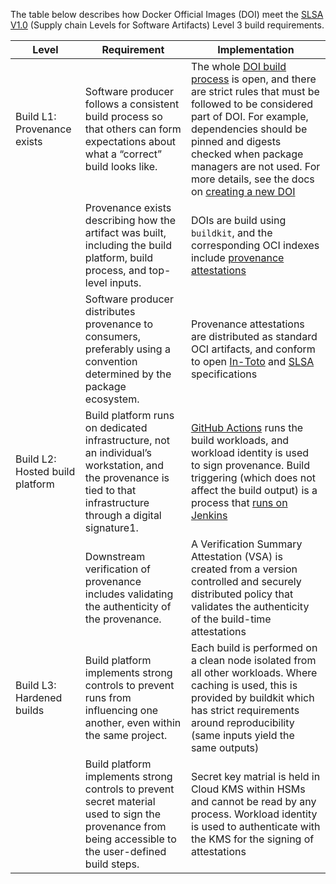 The table below describes how Docker Official Images (DOI) meet the [SLSA V1.0](https://slsa.dev/spec/v1.0/) (Supply chain Levels for Software Artifacts) Level 3 build requirements.



| Level | Requirement | Implementation
|----------------------------------------|----------------------------------------|----------------------------------------------------------------------------------------------|
| Build L1: Provenance exists | Software producer follows a consistent build process so that others can form expectations about what a “correct” build looks like. | The whole [DOI build process](https://github.com/docker-library/official-images) is open, and there are strict rules that must be followed to be considered part of DOI. For example, dependencies should be pinned and digests checked when package managers are not used. For more details, see the docs on [creating a new DOI](https://github.com/docker-library/official-images?tab=readme-ov-file#contributing-to-the-standard-library) |
|  | Provenance exists describing how the artifact was built, including the build platform, build process, and top-level inputs. | DOIs are build using `buildkit`, and the corresponding OCI indexes include [provenance attestations](https://docs.docker.com/build/attestations/) |
|  | Software producer distributes provenance to consumers, preferably using a convention determined by the package ecosystem.| Provenance attestations are distributed as standard OCI artifacts, and conform to open [In-Toto](https://in-toto.io/) and [SLSA](https://slsa.dev/spec/v1.0/provenance) specifications |
|Build L2: Hosted build platform|Build platform runs on dedicated infrastructure, not an individual’s workstation, and the provenance is tied to that infrastructure through a digital signature1.| [GitHub Actions](https://github.com/docker-library/meta/actions) runs the build workloads, and workload identity is used to sign provenance. Build triggering (which does not affect the build output) is a process that [runs on Jenkins](https://doi-janky.infosiftr.net/) |
||Downstream verification of provenance includes validating the authenticity of the provenance.|A Verification Summary Attestation (VSA) is created from a version controlled and securely distributed policy that validates the authenticity of the build-time attestations|
|Build L3: Hardened builds|Build platform implements strong controls to prevent runs from influencing one another, even within the same project.|Each build is performed on a clean node isolated from all other workloads. Where caching is used, this is provided by buildkit which has strict requirements around reproducibility (same inputs yield the same outputs)|
||Build platform implements strong controls to prevent secret material used to sign the provenance from being accessible to the user-defined build steps.| Secret key matrial is held in Cloud KMS within HSMs and cannot be read by any process. Workload identity is used to authenticate with the KMS for the signing of attestations |
